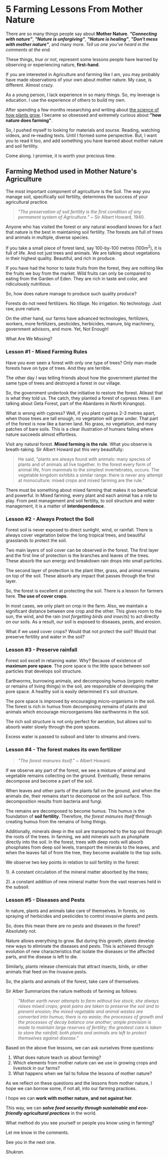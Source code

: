 # 5 Farming Lessons From Mother Nature

There are so many things people say about **Mother Nature**. ***"Connecting with nature"***, ***"Nature is unforgiving"***, ***"Nature is healing"***, ***"Don't mess with mother nature"***, and many more. *Tell us one you've heard in the comments at the end.*

These things, *true or not*, represent some lessons people have learned by observing or experiencing nature, **first-hand**.

If you are interested in Agriculture and farming like I am, you may probably have made observations of your own about mother nature. My case, is different. Almost crazy.

As a young person, I lack experience in so many things. So, my leverage is education. I use the experience of others to build my own.

After spending a few months researching and writing about [the science of how plants grow](https://mwangikanothe.com/posts/how-plants-grow-101-the-simplified-science-every-farmer-must-know), I became so obsessed and extremely curious about **"how nature does farming"**.

So, I pushed myself to looking for materials and sourse. Reading, watching videos, and re-reading texts. Until I formed some perspective. But, I want you to read it too, and add something you have learned about mother nature and soil fertility.

Come along. I promise, it is worth your precious time.

## Farming Method used in Mother Nature's Agriculture

The most important component of agriculture is the Soil. The way you manage soil, specifically soil fertility, determines the success of your agricultural practice.

> *"The preservation of soil fertility is the first condition of any permanent system of Agriculture."* ~ Sir Albert Howard, 1940.

Anyone who has visited the forest or any natural woodland knows for a fact that nature is the best in maintaining soil fertility. The forests are full of trees and animals in multiple, diverse species.

If you take a small piece of forest land, say 100-by-100 metres (100m<sup>2</sup>), it is full of life. And not just trees and animals. We are talking about vegetations in their highest quality. Beautiful, and rich in produce.

If you have had the honor to taste fruits from the forest, they are nothing like the fruits we buy from the market. Wild fruits can only be compared to eating from the Garden of Eden. They are rich in taste and color, and ridiculously nutritious.

So, how does nature manage to produce such quality produce?

Forests do not need fertilizers. No tillage. No irrigation. No technology. Just raw, pure nature.

On the other hand, our farms have advanced technologies, fertilizers, workers, more fertilizers, pesticides, herbicides, manure, big machinery, government advisors, and more. Yet, Not Enough!

What Are We Missing?

### Lesson #1 - Mixed Farming Rules

Have you ever seen a forest with only one type of trees? Only man-made forests have on type of trees. And they are terrible.

The other day I was telling friends about how the government planted the same type of trees and destroyed a forest in our village.

So, the government undertook the initiative to restore the forest. Atleast that is what they told us. The catch, they planted a forest of cypress trees. (I am talking about Geta Forest, part of the Abardares in North Kinangop).

What is wrong with cypress? Well, if you plant cypress 2-3 metres apart, when those trees are tall enough, no vegetation will grow under. That part of the forest is now like a barren land. No grass, no vegetation, and many patches of bare soils. This is a clear illustration of humans failing where nature succeeds almost effortless.

Visit any natural forest. **Mixed farming is the rule**. What you observe is breath-taking. Sir Albert Howard put this very beautifully:

> He said, "plants are always found with animals: many species of plants and of animals all live together. In the forest every form of animal life, from mammals to the simplest invertebrates, occurs. The vegetable kingdom exhibits a similar range: there is never any attempt at monoculture: mixed crops and mixed farming are the rule."

There must be something about mixed farming that makes it so beneficial and powerful.
In Mixed farming, every plant and each animal has a role to play. From pest management and soil fertility, to soil structure and water management, it is a matter of **interdependence**.

### Lesson #2 - Always Protect the Soil

Forest soil is never exposed to direct sunlight, wind, or rainfall. There is always cover vegetation below the long tropical trees, and beautiful grasslands to protect the soil.

Two main layers of soil cover can be observed in the forest. The first layer and the first line of protection is the branches and leaves of the trees. These absorb the sun energy and breakdown rain drops into small particles.

The second layer of protection is the plant litter, grass, and animal remains on top of the soil. These absorb any impact that passes through the first layer.

So, the forest is excellent at protecting the soil. There is a lesson for farmers here. **The use of cover crops**.

In most cases, we only plant on crop in the farm. Also, we maintain a significant distance between one crop and the other. This gives room to the sun, the wind, and the rain (*not forgetting birds and insects*) to act directly on our soils. As a result, our soil is exposed to diseases, pests, and erosion.

What if we used cover crops? Would that not protect the soil? Would that preserve fertility and water in the soil?

### Lesson #3 - Preserve rainfall

Forest soil excell in retaining water. Why? Because of existence of **maximum pore space**. The pore space is the little space between soil particles that develops soil structure.

Earthworms, burrowing animals, and decomposing humus (organic matter or remains of living things) in the soil, are responsible of developing the pore space. A healthy soil is easily determined it's soil structure.

The pore space is improved by encouraging micro-organisms in the soil. The forest is rich in humus from decomposing remains of plants and animals which encourage microorganisms like earthworms in the soil.

The rich soil structure is not only perfect for aeration, but allows soil to absorb water slowly through the pore spaces.

Excess water is passed to subsoil and later to streams and rivers.

### Lesson #4 - The forest makes its own fertilizer

> *"The forest manures itself."* ~ Albert Howard.

If we observe any part of the forest, we see a mixture of animal and vegetable remains collecting on the ground. Eventually, these remains decompose and become a part of the soil.

When leaves and other parts of the plants fall on the ground, and when the animals die, their remains start to decompose on the soil surface. This decomposition results from bacteria and fungi.

The remains are decomposed to become humus. This humus is the foundation of **soil fertility**. Therefore, *the forest manures itself* through creating humus from the remains of living things.

Additionally, minerals deep in the soil are transported to the top soil through the roots of the trees. In farming, we add minerals such as phosphate directly into the soil. In the forest, trees with deep roots will absorb phosphates from deep soil levels, transport the minerals to the leaves, and when the leaves fall of from the tree, they become available to the top soils.

We observe two key points in relation to soil fertility in the forest:

1). A constant circulation of the mineral matter absorbed by the trees;

2). a constant addition of new mineral matter from the vast reserves held in the subsoil.

### Lesson #5 - Diseases and Pests

In nature, plants and animals take care of themselves. In forests, no spraying of herbicides and pesticides to control invasive plants and pests.

So, does this mean there are no pests and diseases in the forest? Absolutely not.

Nature allows everything to grow. But during this growth, plants develop new ways to eliminate the diseases and pests. This is achieved through evolution of new characteristics that isolate the diseases or the affected parts, and the disease is left to die.

Similarly, plants release chemicals that attract insects, birds, or other animals that feed on the invasive pests.

So, the plants and animals of the forest, take care of themselves.

Sir Alber Summarizes the nature methods of farming as follows:

> *"Mother earth never attempts to farm without live stock; she always raises mixed crops; great pains are taken to preserve the soil and to prevent erosion; the mixed vegetable and animal wastes are converted into humus; there is no waste; the processes of growth and the processes of decay balance one another; ample provision is made to maintain large reserves of fertility; the greatest care is taken to store the rainfall; both plants and animals are left to protect themselves against disease."*

Based on the above five lessons, we can ask ourselves three questions:

1. What does nature teach us about farming?
2. Which elements from mother nature can we use in growing crops and livestock in our farms?
3. What happens when we fail to follow the lessons of mother nature?

As we reflect on these questions and the lessons from mother nature, I hope we can borrow some, if not all, into our farming practices.

I hope we can **work with mother nature, and not against her**. 

This way, we can ***solve food security through sustainable and eco-friendly agricultural practices*** in the world.

What method do you see yourself or people you know using in farming?

Let me know in the comments.

See you in the next one.

*Shukran.*
